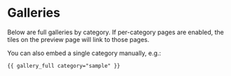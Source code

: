 # Galleries

Below are full galleries by category. If per-category pages are enabled, the tiles on the preview page will link to those pages.

You can also embed a single category manually, e.g.:

```
{{ gallery_full category="sample" }}
```
